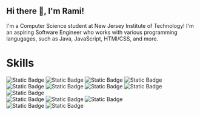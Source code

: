 ## Hi there 👋, I'm Rami!

I'm a Computer Science student at New Jersey Institute of Technology! I'm an aspiring Software Engineer who works with various programming langugages, such as Java, JavaScript, HTMl/CSS, and more.

# Skills
![Static Badge](https://img.shields.io/badge/Java-8A2BE2) ![Static Badge](https://img.shields.io/badge/JavaScript-blue) ![Static Badge](https://img.shields.io/badge/Python-white)
![Static Badge](https://img.shields.io/badge/HTMl-green) <br /> ![Static Badge](https://img.shields.io/badge/CSS-yellow) ![Static Badge](https://img.shields.io/badge/SQL-orange)
![Static Badge](https://img.shields.io/badge/C++-black) ![Static Badge](https://img.shields.io/badge/Swift-red) ![Static Badge](https://img.shields.io/badge/Vue.js-random) <br />
![Static Badge](https://img.shields.io/badge/Animate.css-darkgreen) ![Static Badge](https://img.shields.io/badge/Chart.js-darkblue) ![Static Badge](https://img.shields.io/badge/REACT.js-purple)
<br /> ![Static Badge](https://img.shields.io/badge/Figma-grey) ![Static Badge](https://img.shields.io/badge/Git/Github-silver)
